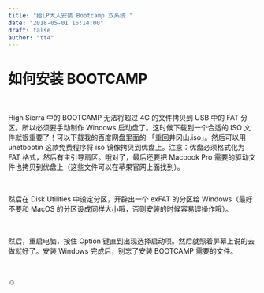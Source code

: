 ```yaml
---
title: "给LP大人安装 Bootcamp 双系统 "
date: "2018-05-01 16:14:00"
draft: false
author: "tt4"
---
```




如何安装 BOOTCAMP
=================

 

High Sierra 中的 BOOTCAMP 无法将超过 4G 的文件拷贝到 USB 中的 FAT
分区。所以必须要手动制作 Windows 启动盘了。这时候下载到一个合适的 ISO
文件就很重要了！可以下载我的百度网盘里面的 「重回井冈山.iso」。然后可以用
unetbootin 这款免费程序将 iso 镜像拷贝到优盘上。注意：优盘必须格式化为 FAT
格式，然后有主引导扇区。哦对了，最后还要把 Macbook Pro
需要的驱动文件也拷贝到优盘上（这些文件可以在苹果官网上面找到）。

 

然后在 Disk Utilities 中设定分区，开辟出一个 exFAT 的分区给 Windows（最好不要和
MacOS 的分区设成同样大小哦，否则安装的时候容易误操作哦）。

 

然后，重启电脑，按住 Option
键直到出现选择启动项。然后就照着屏幕上说的去做就好了。安装 Windows
完成后，别忘了安装 BOOTCAMP 需要的文件。

 

☺️

 

 
